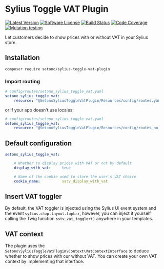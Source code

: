 # Sylius Toggle VAT Plugin

[![Latest Version][ico-version]][link-packagist]
[![Software License][ico-license]](LICENSE)
[![Build Status][ico-github-actions]][link-github-actions]
[![Code Coverage][ico-code-coverage]][link-code-coverage]
[![Mutation testing][ico-infection]][link-infection]

Let customers decide to show prices with or without VAT in your Sylius store.

## Installation

```shell
composer require setono/sylius-toggle-vat-plugin
```

### Import routing

```yaml
# config/routes/setono_sylius_toggle_vat.yaml
setono_sylius_toggle_vat:
    resource: "@SetonoSyliusToggleVatPlugin/Resources/config/routes.yaml"
```

or if your app doesn't use locales:

```yaml
# config/routes/setono_sylius_toggle_vat.yaml
setono_sylius_toggle_vat:
    resource: "@SetonoSyliusToggleVatPlugin/Resources/config/routes_no_locale.yaml"
```

## Default configuration

```yaml
setono_sylius_toggle_vat:

    # Whether to display prices with VAT or not by default
    display_with_vat:     true

    # Name of the cookie used to store the user's VAT choice
    cookie_name:          sstv_display_with_vat
```

## Insert VAT toggler

By default, the VAT toggler is injected using the Sylius UI event system and the event `sylius.shop.layout.topbar`,
however, you can inject it yourself calling the Twig function `sstv_vat_toggler()` anywhere in your templates.

## VAT context

The plugin uses the `Setono\SyliusToggleVatPlugin\Context\VatContextInterface` to deduce whether to show prices
with our without VAT. You can create your own VAT context by implementing that interface.

[ico-version]: https://poser.pugx.org/setono/sylius-toggle-vat-plugin/v/stable
[ico-license]: https://poser.pugx.org/setono/sylius-toggle-vat-plugin/license
[ico-github-actions]: https://github.com/Setono/sylius-toggle-vat-plugin/workflows/build/badge.svg
[ico-code-coverage]: https://codecov.io/gh/Setono/sylius-toggle-vat-plugin/branch/master/graph/badge.svg
[ico-infection]: https://img.shields.io/endpoint?style=flat&url=https%3A%2F%2Fbadge-api.stryker-mutator.io%2Fgithub.com%2FSetono%2Fsylius-toggle-vat-plugin%2Fmaster

[link-packagist]: https://packagist.org/packages/setono/sylius-toggle-vat-plugin
[link-github-actions]: https://github.com/Setono/sylius-toggle-vat-plugin/actions
[link-code-coverage]: https://codecov.io/gh/Setono/sylius-toggle-vat-plugin
[link-infection]: https://dashboard.stryker-mutator.io/reports/github.com/Setono/sylius-toggle-vat-plugin/1.12.x
